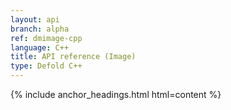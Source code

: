 ```yaml
---
layout: api
branch: alpha
ref: dmimage-cpp
language: C++
title: API reference (Image)
type: Defold C++
---
```

{% include anchor_headings.html html=content %}